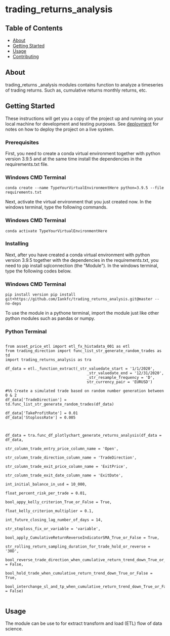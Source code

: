 # trading_returns_analysis

## Table of Contents

- [About](#about)
- [Getting Started](#getting_started)
- [Usage](#usage)
- [Contributing](../CONTRIBUTING.md)

## About <a name = "about"></a>

trading_returns _analysis modules contains function to analyze a timeseries of trading returns. Such as, cumulative returns monthly returns, etc.


## Getting Started <a name = "getting_started"></a>

These instructions will get you a copy of the project up and running on your local machine for development and testing purposes. See [deployment](#deployment) for notes on how to deploy the project on a live system.

### Prerequisites

First, you need to create a conda virtual environment together with python version 3.9.5 and at the same time install the dependencies in the requirements.txt file.

### Windows CMD Terminal
```
conda create --name TypeYourVirtualEnvironmentHere python=3.9.5 --file requirements.txt

```
Next, activate the virtual environment that you just created now. In the windows terminal, type the following commands.

### Windows CMD Terminal
```
conda activate TypeYourVirtualEnvironmentHere

```
### Installing

Next, after you have created a conda virtual environment with python version 3.9.5 together with the dependencies in the requirements.txt, you need to pip install sqlconnection (the "Module"). In the windows terminal, type the following codes below.

### Windows CMD Terminal
```
pip install version pip install git+https://github.com/Iankfc/trading_returns_analysis.git@master --no-deps
```

To use the module in a pythone terminal, import the module just like other python modules such as pandas or numpy.

### Python Terminal
```

from asset_price_etl import etl_fx_histadata_001 as etl
from trading_direction import func_list_str_generate_random_trades as td
import trading_returns_analysis as tra

df_data = etl._function_extract(_str_valuedate_start = '1/1/2020',
                                    _str_valuedate_end = '12/31/2020',
                                    _str_resample_frequency = 'D',
                                    str_currency_pair = 'EURUSD')

#%% Create a simulated trade based on random number generation between 0 & 2
df_data['TradeDirection'] = td.func_list_str_generate_random_trades(df_data)

df_data['TakeProfitRate'] = 0.01
df_data['StoplossRate'] = 0.005



df_data = tra.func_df_plotlychart_generate_returns_analysis(df_data = df_data,
                                                            str_column_trade_entry_price_column_name = 'Open',
                                                        str_column_trade_direction_column_name = 'TradeDirection',
                                                        str_column_trade_exit_price_column_name = 'ExitPrice',
                                                        str_column_trade_exit_date_column_name = 'ExitDate',
                                                        int_initial_balance_in_usd = 10_000,
                                                        float_percent_risk_per_trade = 0.01,
                                                        bool_appy_kelly_criterion_True_or_False = True,
                                                        float_kelly_criterion_multiplier = 0.1,
                                                        int_future_closing_lag_number_of_days = 14,
                                                        str_stoploss_fix_or_variable = 'variable',
                                                        bool_apply_CumulativeReturnReverseIndicatorSMA_True_or_False = True,
                                                        str_rolling_return_sampling_duration_for_trade_hold_or_reverse = '30D',
                                                        bool_reverse_trade_direction_when_cumulative_return_trend_down_True_or_False = False,
                                                        bool_hold_trade_when_cumulative_return_trend_down_True_or_False = True,
                                                        bool_interchange_sl_and_tp_when_cumulative_return_trend_down_True_or_False = False)


```


## Usage <a name = "usage"></a>

The module can be use to for extract transform and load (ETL) flow of data science.
